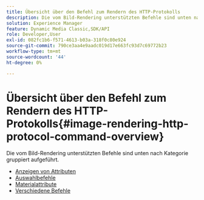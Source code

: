 ```yaml
---
title: Übersicht über den Befehl zum Rendern des HTTP-Protokolls
description: Die vom Bild-Rendering unterstützten Befehle sind unten nach Kategorie gruppiert aufgeführt.
solution: Experience Manager
feature: Dynamic Media Classic,SDK/API
role: Developer,User
exl-id: 082fc1b6-f571-4613-b03a-318f0c80e924
source-git-commit: 790ce3aa4e9aadc019d17e663fc93d7c69772b23
workflow-type: tm+mt
source-wordcount: '44'
ht-degree: 0%

---
```


# Übersicht über den Befehl zum Rendern des HTTP-Protokolls{#image-rendering-http-protocol-command-overview}

Die vom Bild-Rendering unterstützten Befehle sind unten nach Kategorie gruppiert aufgeführt.

* [Anzeigen von Attributen](r-ir-view-attributes.md)
* [Auswahlbefehle](r-ir-selection-commands.md)
* [Materialattribute](r-ir-material-attributes.md)
* [Verschiedene Befehle](r-ir-miscellaneous-commands.md)
